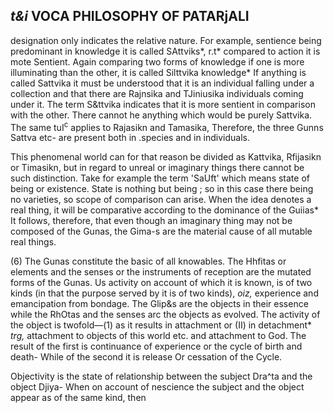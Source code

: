 ## *t&i* **VOCA PHILOSOPHY OF PATARjALI**

designation only indicates the relative nature. For example, sentience being predominant in knowledge it is called SAttviks\*, r.t\* compared to action it is mote Sentient. Again comparing two forms of knowledge if one is more illuminating than the other, it is called Silttvika knowledge\* If anything is called Sattvika it must be understood that it is an individual falling under a collection and that there are Rajnsika and TJiniusika individuals coming under it. The term S&ttvika indicates that it is more sentient in comparison with the other. There cannot he anything which would be purely Sattvika. The same tuI<sup>c</sup> applies to Rajasikn and Tamasika, Therefore, the three Gunns Sattva etc- are present both in .species and in individuals.

This phenomenal world can for that reason be divided as Kattvika, Rfijasikn or Timasikn, but in regard to unreal or imaginary things there cannot be such distinction. Take for example the term 'SaUft' which means state of being or existence. State is nothing but being ; so in this case there being no varieties, so scope of comparison can arise. When the idea denotes a real thing, it will be comparative according to the dominance of the Guiias\* It follows, therefore, that even though an imaginary thing may not be composed of the Gunas, the Gima-s are the material cause of all mutable real things.

(6) The Gunas constitute the basic of all knowables. The Hhfitas or elements and the senses or the instruments of reception are the mutated forms of the Gunas. Us activity on account of which it is known, is of two kinds (in that the purpose served by it is of two kinds), *oiz,* experience and emancipation from bondage. The Glip&s are the objects in their essence while the RhOtas and the senses arc the objects as evolved. The activity of the object is twofold—(1) as it results in attachment or (II) in detachment\* *trg,* attachment to objects of this world etc. and attachment to God. The result of the first is continuance of experience or the cycle of birth and death- While of the second it is release Or cessation of the Cycle.

Objectivity is the state of relationship between the subject Dra^ta and the object Djiya- When on account of nescience the subject and the object appear as of the same kind, then